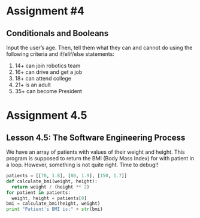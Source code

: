 # Assignment #4
## Conditionals and Booleans
Input the user’s age. Then, tell them what they can and cannot do using the following criteria and if/elif/else statements:
  1. 14+ can join robotics team
  2. 16+ can drive and get a job
  3. 18+ can attend college
  4. 21+ is an adult
  5. 35+ can become President

# Assignment 4.5
## Lesson 4.5: The Software Engineering Process
We have an array of patients with values of their weight and height. This program is supposed to return the BMI (Body Mass Index) for with patient in a loop. However, something is not quite right. Time to debug!!
```python
patients = [[70, 1.8], [80, 1.9], [150, 1.7]]
def calculate_bmi(weight, height):
  return weight / (height ** 2)
for patient in patients:
  weight, height = patients[0]
bmi = calculate_bmi(height, weight)
print "Patient's BMI is:" + str(bmi)
```

